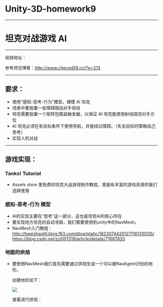# Unity-3D-homework9
-----

#  坦克对战游戏 AI 

----

视频地址：

参考师兄博客：http://www.chenxd59.cn/?p=213

------
## 要求：
- 使用“感知-思考-行为”模型，建模 AI 坦克
- 场景中要放置一些障碍阻挡对手视线
- 坦克需要放置一个矩阵包围盒触发器，以保证 AI 坦克能使用射线探测对手方位
- AI 坦克必须在有目标条件下使用导航，并能绕过障碍。（失去目标时策略自己思考）
- 实现人机对战

-----

## 游戏实现：

### Tanks! Tutorial
- Assets store 里免费的坦克大战游戏制作教程，里面有丰富的游戏资源供我们选择使用

### 感知-思考-行为 模型
- AI的实现主要在“思考”这一部分，这也是坦克AI的核心所在
- 要实现地方坦克的自动寻路，我们需要使用到unity中的NavMesh。
- NavMesh入门教程：  
    http://liweizhaolili.blog.163.com/blog/static/16230744201271161310135/
    https://blog.csdn.net/zzj051319/article/details/71687833

### 地图的烘焙
- 要使用NavMesh我们首先需要通过烘培生成一个可以被NavAgent识别的地形。
    
    创建地形如下：

    ![](http://m.qpic.cn/psb?/V13ncXZC2IVZm7/KiumXr8uKfej2b6oHxtsNIanGHkD35Fl15ZgSRDAgiI!/b/dDABAAAAAAAA&bo=rwMJAgAAAAARB5c!&rf=viewer_4)

    接着进行烘焙：